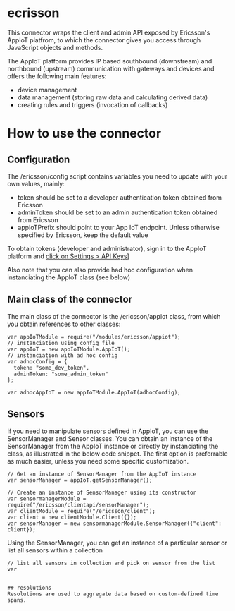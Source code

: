 # ecrisson
This connector wraps the client and admin API exposed by Ericsson's AppIoT platfrom, to which the connector gives you access through JavaScript objects and methods. 

The AppIoT platform provides IP based southbound (downstream) and northbound (upstream) communication with gateways and devices and offers the following main features:
- device management
- data management (storing raw data and calculating derived data)
- creating rules and triggers (invocation of callbacks)

# How to use the connector

## Configuration
The /ericsson/config script contains variables you need to update with your own values, mainly:

- token should be set to a developer authentication token obtained from Ericsson
- adminToken should be set to an admin authentication token obtained from Ericsson
- appIoTPrefix should point to your App IoT endpoint. Unless otherwise specified by Ericsson, keep the default value

To obtain tokens (developer and administrator), sign in to the AppIoT platform and [click on Settings > API Keys](https://eappiot.sensbysigma.com/#/apikeys/apikeys)]

Also note that you can also provide had hoc configuration when instanciating the AppIoT class (see below)

## Main class of the connector
The main class of the connector is the /ericsson/appiot class, from which you obtain references to other classes:

```
var appIoTModule = require("/modules/ericsson/appiot");
// instanciation using config file 
var appIoT = new appIoTModule.AppIoT(); 
// instanciation with ad hoc config
var adhocConfig = {
  token: "some_dev_token",
  adminToken: "some_admin_token"
};

var adhocAppIoT = new appIoTModule.AppIoT(adhocConfig); 
```
## Sensors
If you need to manipulate sensors defined in AppIoT, you can use the SensorManager and Sensor classes. 
You can obtain an instance of the SensorManager from the AppIoT instance or directly by instanciating the class, as illustrated in the below code snippet. The first option is preferrable as much easier, unless you need some specific customization.

```
// Get an instance of SensorManager from the AppIoT instance
var sensorManager = appIoT.getSensorManager();  

// Create an instance of SensorManager using its constructor
var sensormanagerModule = require("/ericsson/clientapi/sensorManager");
var clientModule = require("/ericsson/client");
var client = new clientModule.Client({});
var sensorManager = new sensormanagerModule.SensorManager({"client": client});
```
Using the SensorManager, you can get an instance of a particular sensor or list all sensors within a collection
```
// list all sensors in collection and pick on sensor from the list
var 


## resolutions
Resolutions are used to aggregate data based on custom-defined time spans.
 
